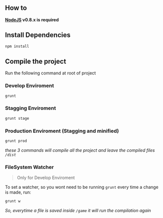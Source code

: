 ## How to

**[NodeJS](http://nodejs.org/) v0.8.x is required**

## Install Dependencies

```bash
npm install
```

## Compile the project

Run the following command at root of project

### Develop Enviroment

```bash
grunt
```

### Stagging Enviroment

```bash
grunt stage
```

### Production Enviroment (Stagging and minified)

```bash
grunt prod
```

*these 3 commands will compile all the project and leave the compiled files ```/dist```*

### FileSystem Watcher

> Only for Develop Enviroment

To set a watcher, so you wont need to be running ```grunt``` every time a change is made, run:

```bash
grunt w
```

*So, everytime a file is saved inside ```/game``` it will run the compilation again*

